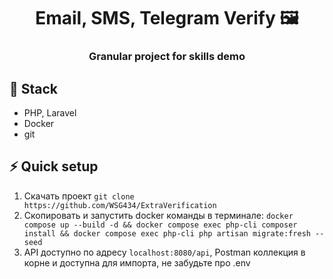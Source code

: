 
<h1 align="center">Email, SMS, Telegram Verify 🖼️ </h1>
  <h3 align="center">Granular project for skills demo </h3>

[//]: # (![LaravelGallery]&#40;https://github.com/WSG434/LaravelGallery/blob/master/preview.jpg?raw=true&#41;)

## 🚀 Stack

- PHP, Laravel
- Docker
- git

## ⚡ Quick setup

1. Скачать проект `git clone https://github.com/WSG434/ExtraVerification`
2. Скопировать и запустить docker команды в терминале: 
	`docker compose up --build -d && docker compose exec php-cli composer install && docker compose exec php-cli php artisan migrate:fresh --seed`
3. API доступно по адресу `localhost:8080/api`, Postman коллекция в корне и доступна для импорта, не забудьте про .env
